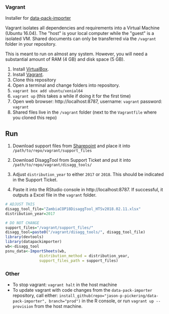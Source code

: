 ### Vagrant

Installer for [data-pack-importer](https://github.com/jason-p-pickering/data-pack-importer)

Vagrant isolates all dependencies and requirements into a Virtual Machine (Ubuntu 16.04). The "host" is your local computer while the "guest" is a isolated VM. Shared documents can only be transferred via the `/vagrant` folder in your repository.

This is meant to run on almost any system. However, you will need a substantial amount of RAM (4 GB) and disk space (5 GB).

1. Install [VirtualBox](https://www.virtualbox.org/wiki/Downloads).
2. Install [Vagrant](https://www.vagrantup.com/downloads).
3. Clone this repository
4. Open a terminal and change folders into repository.
5. `vagrant box add ubuntu/xenial64`
6. `vagrant up` (this takes a while if doing it for the first time)
7. Open web browser: http://localhost:8787, username: `vagrant` password: `vagrant`
8. Shared files live in the `/vagrant` folder (next to the `Vagrantfile` where you cloned this repo)

## Run

1. Download support files from [Sharepoint](https://www.pepfar.net/Project-Pages/collab-38/Shared%20Documents/Forms/AllItems.aspx?RootFolder=%2FProject-Pages%2Fcollab-38%2FShared%20Documents%2FCOP18%20Target%20Setting%20Process%20Improvement%2FImport%20Team&FolderCTID=0x012000C4AC9B35DC4AB84FAEEF47AE703A28CE00C799CA85D140EF45960B9C47CE99E19F&View=%7BA8BAC8D0-846B-4EFE-8763-758855081F5D%7D&InitialTabId=Ribbon%2EDocument&VisibilityContext=WSSTabPersistence#InplviewHasha8bac8d0-846b-4efe-8763-758855081f5d=RootFolder%3D%252FProject%252DPages%252Fcollab%252D38%252FShared%2520Documents%252FCOP18%2520Target%2520Setting%2520Process%2520Improvement%252FImport%2520Team) and place it into `/path/to/repo/vagrant/support_files`

2. Download DisaggTool from Support Ticket and put it into `/path/to/repo/vagrant/disagg_tools/`

3. Adjust `distribution_year` to either `2017` or `2018`. This should be indicated in the Support Ticket.

4. Paste it into the RStudio console in http://localhost:8787. If successful, it outputs a Excel file in the `vagrant` folder.


```R
# ADJUST THIS
disagg_tool_file="ZambiaCOP18DisaggTool_HTSv2018.02.11.xlsx"
distribution_year=2017

# DO NOT CHANGE
support_files="/vagrant/support_files/"
disagg_tool=paste0("/vagrant/disagg_tools/", disagg_tool_file)
library(devtools)
library(datapackimporter)
wb<-disagg_tool
psnu_data<-ImportSheets(wb,
               distribution_method = distribution_year,
               support_files_path = support_files)
```

### Other

- To stop vagrant: `vagrant halt` in the host machine
- To update vagrant with code changes from the `data-pack-importer` repository, call either: `install_github(repo="jason-p-pickering/data-pack-importer", branch="prod")` in the R console, or run `vagrant up --provision` from the host machine.
